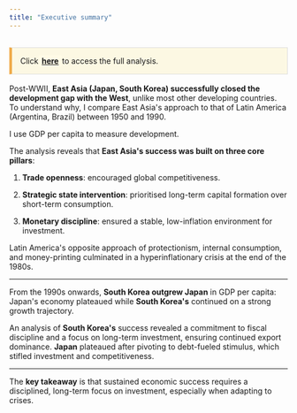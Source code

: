 ```yaml
---
title: "Executive summary"
---
```

<br/>
<div style="padding: 15px; border: 1px solid #ddd; border-left: 5px solid #f0ad4e; background-color: #fcf8e3;">
  Click<a href="growth_story" style="background-color: #fffbe6; padding: 2px 6px; border-radius: 4px; font-weight: bold;">here</a>to access the full analysis. 
</div>
<br/>
Post-WWII, <strong>East Asia (Japan, South Korea) successfully closed the development gap with the West</strong>, unlike most other developing countries. To understand why, I compare East Asia's approach to that of Latin America (Argentina, Brazil) between 1950 and 1990.

I use GDP per capita to measure development.

The analysis reveals that <strong>East Asia's success was built on three core pillars</strong>:

1. <strong>Trade openness</strong>: encouraged global competitiveness.

2. <strong>Strategic state intervention</strong>: prioritised long-term capital formation over short-term consumption.

3. <strong>Monetary discipline</strong>: ensured a stable, low-inflation environment for investment.

Latin America's opposite approach of protectionism, internal consumption, and money-printing culminated in a hyperinflationary crisis at the end of the 1980s.

---

From the 1990s onwards, <strong>South Korea outgrew Japan</strong> in GDP per capita: Japan's economy plateaued while <strong>South Korea's</strong> continued on a strong growth trajectory.

An analysis of <strong>South Korea's</strong> success revealed a commitment to fiscal discipline and a focus on long-term investment, ensuring continued export dominance. <strong>Japan</strong> plateaued after pivoting to debt-fueled stimulus, which stifled investment and competitiveness.

---

The <strong>key takeaway</strong> is that sustained economic success requires a disciplined, long-term focus on investment, especially when adapting to crises.


